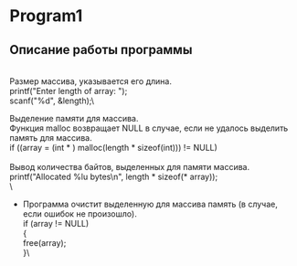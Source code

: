 # Program1 <br>
## Описание работы программы <br>
\
Размер массива, указывается его длина.\
printf("Enter length of array: ");\
scanf("%d", &length);\

Выделение памяти для массива.\
Функция malloc возвращает NULL в случае, если не удалось выделить память для массива.\
if ((array = (int * ) malloc(length * sizeof(int))) != NULL)\
\
Вывод количества байтов, выделенных для памяти массива.\
printf("Allocated %lu bytes\n", length * sizeof(* array));\
\
* Программа очистит выделенную для массива память (в случае, если ошибок не произошло).\
if (array != NULL)\
{\
free(array);\
}\

